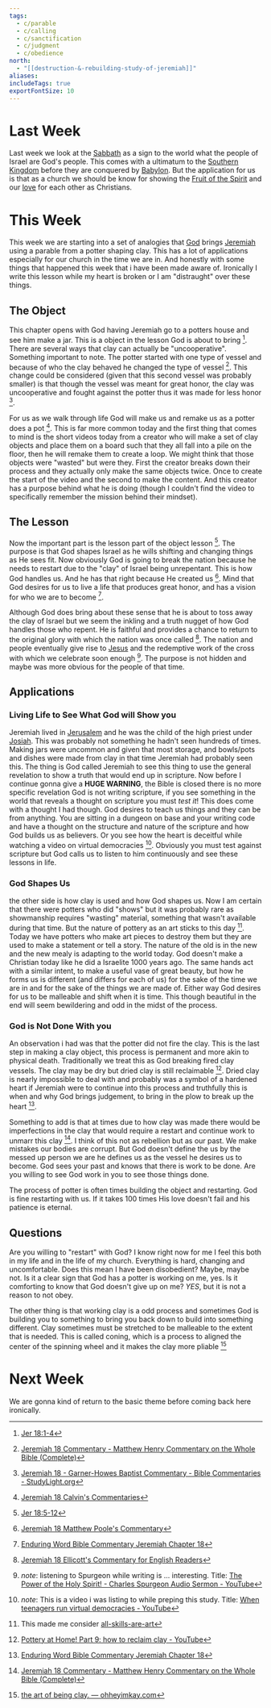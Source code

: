 ```yaml
---
tags:
  - c/parable
  - c/calling
  - c/sanctification
  - c/judgment
  - c/obedience
north:
  - "[[destruction-&-rebuilding-study-of-jeremiah]]"
aliases: 
includeTags: true
exportFontSize: 10
---
```

# Last Week
Last week we look at the [Sabbath](Sabbath.md) as a sign to the world what the people of Israel are God's people. This comes with a ultimatum to the [Southern Kingdom](Southern%20Kingdom.md) before they are conquered by [Babylon](%F0%9F%8F%99%EF%B8%8FBabylon.md).  But the application for us is that as a church we should be know for showing the [Fruit of the Spirit](Fruit%20of%20the%20Spirit.md) and our [love](love.md) for each other as Christians.

# This Week
This week we are starting into a set of analogies that [God](God.md) brings [Jeremiah](p-jeremiah.md) using a parable from a potter shaping clay. This has a lot of applications especially for our church in the time we are in. And honestly with some things that happened this week that i have been made aware of. Ironically I write this lesson while my heart is broken or I am "distraught" over these things.

## The Object
This chapter opens with God having Jeremiah go to a potters house and see him make a jar. This is a object in the lesson God is about to bring [^1]. There are several ways that clay can actually be "uncooperative". Something important to note. The potter started with one type of vessel and because of who the clay behaved he changed the type of vessel [^matthew-henry]. This change could be considered (given that this second vessel was probably smaller) is that though the vessel was meant for great honor, the clay was uncooperative and fought against the potter thus it was made for less honor [^garner-howes].

For us as we walk through life God will make us and remake us as a potter does a pot [^john-calvin]. This is far more common today and the first thing that comes to mind is the short videos today from a creator who will make a set of clay objects and place them on a board such that they all fall into a pile on the floor, then he will remake them to create a loop. We might think that those objects were "wasted" but were they. First the creator breaks down their process and they actually only make the same objects twice. Once to create the start of the video and the second to make the content. And this creator has a purpose behind what he is doing (though I couldn't find the video to specifically remember the mission behind their mindset). 

## The Lesson
Now the important part is the lesson part of the object lesson [^2]. The purpose is that God shapes Israel as he wills shifting and changing things as He sees fit. Now obviously God is going to break the nation because he needs to restart due to the "clay" of Israel being unrepentant. This is how God handles us. And he has that right because He created us [^matthew-poole]. Mind that God desires for us to live a life that produces great honor, and has a vision for who we are to become [^enduring-word].


Although God does bring about these sense that he is about to toss away the clay of Israel but we seem the inkling and a truth nugget of how God handles those who repent. He is faithful and provides a chance to return to the original glory with which the nation was once called [^ellicott]. The nation and people eventually give rise to [Jesus](../30-Spiritual/33-Resources/33.10-People/jesus.md) and the redemptive work of the cross with which we celebrate soon enough [^5]. The purpose is not hidden and maybe was more obvious for the people of that time.
## Applications

### Living Life to See What God will Show you
Jeremiah lived in [Jerusalem](city-jerusalem.md) and he was the child of the high priest under  [Josiah](%F0%9F%A7%91Josiah.md). This was probably not something he hadn't seen hundreds of times. Making jars were uncommon and given that most storage, and bowls/pots and dishes were made from clay in that time Jeremiah had probably seen this. The thing is God called Jeremiah to see this thing to use the general revelation to show a truth that would end up in scripture. Now before I continue gonna give a **HUGE WARNING**, the Bible is closed there is no more specific revelation God is not writing scripture, if you see something in the world that reveals a thought on scripture you must *test it*! This does come with a thought I had though. God desires to teach us things and they can be from anything. You are sitting in a dungeon on base and your writing code and have a thought on the structure and nature of the scripture and how God builds us as believers. Or you see how the heart is deceitful while watching a video on virtual democracies [^3]. Obviously you must test against scripture but God calls us to listen to him continuously and see these lessons in life.

### God Shapes Us
the other side is how clay is used and how God shapes us. Now I am certain that there were potters who did "shows" but it was probably rare as showmanship requires "wasting" material, something that wasn't available during that time. But the nature of pottery as an art sticks to this day [^4]. Today we have potters who make art pieces to destroy them but they are used to make a statement or tell a story. The nature of the old is in the new and the new mealy is adapting to the world today. God doesn't make a Christian today like he did a Israelite 1000 years ago. The same hands act with a similar intent, to make a useful vase of great beauty, but how he forms us is different (and differs for each of us) for the sake of the time we are in and for the sake of the things we are made of. Either way God desires for us to be malleable and shift when it is time. This though beautiful in the end will seem bewildering and odd in the midst of the process.


### God is Not Done With you
An observation i had was that the potter did not fire the clay. This is the last step in making a clay object, this process is permanent and more akin to physical death. Traditionally we treat this as God breaking fired clay vessels. The clay may be dry but dried clay is still reclaimable [^6]. Dried clay is nearly impossible to deal with and probably was a symbol of a hardened heart if Jeremiah were to continue into this process and truthfully this is when and why God brings judgement, to bring in the plow to break up the heart [^enduring-word].

Something to add is that at times due to how clay was made there would be imperfections in the clay that would require a restart and continue work to unmarr this clay [^matthew-henry]. I think of this not as rebellion but as our past. We make mistakes our bodies are corrupt. But God doesn't define the us by the messed up person we are he defines us as the vessel he desires us to become. God sees your past and knows that there is work to be done. Are you willing to see God work in you to see those things done.

The process of potter is often times building the object and restarting. God is fine restarting with us. If it takes 100 times His love doesn't fail and his patience is eternal.

## Questions
Are you willing to "restart" with God? I know right now for me I feel this both in my life and in the life of my church. Everything is hard, changing and uncomfortable. Does this mean I have been disobedient? Maybe, maybe not. Is it a clear sign that God has a potter is working on me, yes. Is it comforting to know that God doesn't give up on me? *YES*, but it is not a reason to not obey.

The other thing is that working clay is a odd process and sometimes God is building you to something to bring you back down to build into something different. Clay sometimes must be stretched to be malleable to the extent that is needed. This is called coning, which is a process to aligned the center of the spinning wheel and it makes the clay more pliable [^7]

# Next Week
We are gonna kind of return to the basic theme before coming back here ironically.


[^garner-howes]: [Jeremiah 18 - Garner-Howes Baptist Commentary - Bible Commentaries - StudyLight.org](https://www.studylight.org/commentaries/eng/ghb/jeremiah-18.html)
[^matthew-poole]: [Jeremiah 18 Matthew Poole's Commentary](https://biblehub.com/commentaries/poole/jeremiah/18.htm)
[^ellicott]: [Jeremiah 18 Ellicott's Commentary for English Readers](https://biblehub.com/commentaries/ellicott/jeremiah/18.htm)
[^matthew-henry]: [Jeremiah 18 Commentary - Matthew Henry Commentary on the Whole Bible (Complete)](https://www.biblestudytools.com/commentaries/matthew-henry-complete/jeremiah/18.html)
[^enduring-word]: [Enduring Word Bible Commentary Jeremiah Chapter 18](https://enduringword.com/bible-commentary/jeremiah-18/)
[^john-calvin]: [Jeremiah 18 Calvin's Commentaries](https://biblehub.com/commentaries/calvin/jeremiah/18.htm#:~:text=He%20shews%20here%20what%20we,evil%2C%20as%20Jeremiah%20shews%2C%20prevailed)

[^1]: [Jer 18:1-4](Jer%2018.md)

[^2]: [Jer 18:5-12](Jer%2018.md)

[^3]: *note*: This is a video i was listing to while preping this study. Title: [When teenagers run virtual democracies - YouTube](https://www.youtube.com/watch?v=ZhFH8pi6Jdo)

[^4]: This made me consider [all-skills-are-art](all-skills-are-art.md)

[^5]: *note*: listening to Spurgeon while writing is ... interesting. Title: [The Power of the Holy Spirit! - Charles Spurgeon Audio Sermon - YouTube](https://www.youtube.com/watch?v=6JE2YDZW60g)
    

[^6]: [Pottery at Home! Part 9: how to reclaim clay - YouTube](https://www.youtube.com/watch?v=0Z3VtyL0F6E&t=75s)

[^7]: [the art of being clay. — ohheyimkay.com](https://ohheyimkay.com/blog/the-art-of-being-clay?utm_source=chatgpt.com)
